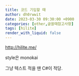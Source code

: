 ```yaml
---
title: 코드 기입할 때
author: dh0rwwit
date: 2023-03-30 09:30:00 +0900
categories: [other,글쓸때참고사항]
tags: [hilite]
render_with_liquid: false
---
```


http://hilite.me/

style은 monokai

그냥 텍스트 적을 땐 C#이 적당.